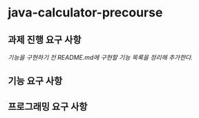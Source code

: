 # java-calculator-precourse


## 과제 진행 요구 사항

*기능을 구현하기 전 README.md에 구현할 기능 목록을 정리해 추가한다.*

## 기능 요구 사항

## 프로그래밍 요구 사항
